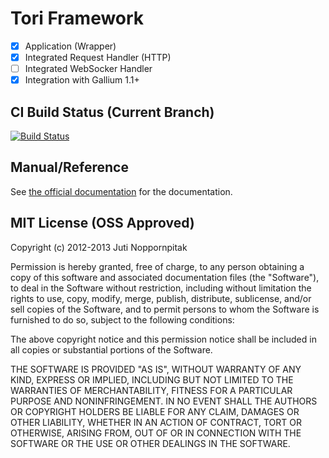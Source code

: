 # Tori Framework

- [x] Application (Wrapper)
- [x] Integrated Request Handler (HTTP)
- [ ] Integrated WebSocker Handler
- [x] Integration with Gallium 1.1+

## CI Build Status (Current Branch)

[![Build Status](https://travis-ci.org/shiroyuki/Tori.png?branch=master)](https://travis-ci.org/shiroyuki/Tori)

## Manual/Reference

See [the official documentation](https://tori.readthedocs.org/en/latest/) for the documentation.

## MIT License (OSS Approved)

Copyright (c) 2012-2013 Juti Noppornpitak

Permission is hereby granted, free of charge, to any person obtaining a copy of this software and associated documentation files (the "Software"), to deal in the Software without restriction, including without limitation the rights to use, copy, modify, merge, publish, distribute, sublicense, and/or sell copies of the Software, and to permit persons to whom the Software is furnished to do so, subject to the following conditions:

The above copyright notice and this permission notice shall be included in all copies or substantial portions of the Software.

THE SOFTWARE IS PROVIDED "AS IS", WITHOUT WARRANTY OF ANY KIND, EXPRESS OR IMPLIED, INCLUDING BUT NOT LIMITED TO THE WARRANTIES OF MERCHANTABILITY, FITNESS FOR A PARTICULAR PURPOSE AND NONINFRINGEMENT. IN NO EVENT SHALL THE AUTHORS OR COPYRIGHT HOLDERS BE LIABLE FOR ANY CLAIM, DAMAGES OR OTHER LIABILITY, WHETHER IN AN ACTION OF CONTRACT, TORT OR OTHERWISE, ARISING FROM, OUT OF OR IN CONNECTION WITH THE SOFTWARE OR THE USE OR OTHER DEALINGS IN THE SOFTWARE.
